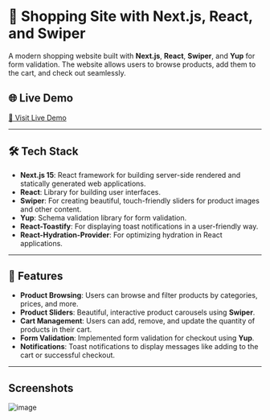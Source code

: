 # 🛒 Shopping Site with Next.js, React, and Swiper

A modern shopping website built with **Next.js**, **React**, **Swiper**, and **Yup** for form validation. The website allows users to browse products, add them to the cart, and check out seamlessly.

## 🌐 Live Demo

[🔗 Visit Live Demo](https://www.shoppingtime.uz/)

---

## 🛠 Tech Stack

- **Next.js 15**: React framework for building server-side rendered and statically generated web applications.
- **React**: Library for building user interfaces.
- **Swiper**: For creating beautiful, touch-friendly sliders for product images and other content.
- **Yup**: Schema validation library for form validation.
- **React-Toastify**: For displaying toast notifications in a user-friendly way.
- **React-Hydration-Provider**: For optimizing hydration in React applications.

---

## 🚀 Features

- **Product Browsing**: Users can browse and filter products by categories, prices, and more.
- **Product Sliders**: Beautiful, interactive product carousels using **Swiper**.
- **Cart Management**: Users can add, remove, and update the quantity of products in their cart.
- **Form Validation**: Implemented form validation for checkout using **Yup**.
- **Notifications**: Toast notifications to display messages like adding to the cart or successful checkout.

---

## Screenshots
![image](https://github.com/user-attachments/assets/2ed31ab1-f61b-4493-ae87-7e214b6accfc)

